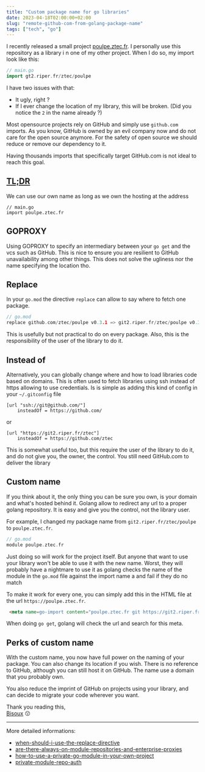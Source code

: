 ```yaml
---
title: "Custom package name for go libraries"
date: 2023-04-18T02:00:00+02:00
slug: "remote-github-com-from-golang-package-name"
tags: ["tech", "go"]
---
```


I recently released a small project [poulpe.ztec.fr](https://poulpe.ztec.fr). I personally use this repository as a library i
n one of my other project. When I do so, my import look like this:

```go
// main.go
import gt2.riper.fr/ztec/poulpe
```

I have two issues with that:
 - It ugly, right ?
 - If I ever change the location of my library, this will be broken. (Did you notice the `2` in the name already ?)

Most opensource projects rely on GitHub and simply use `github.com` imports. As you know, GitHub is owned by an evil company now
and do not care for the open source anymore. For the safety of open source we should reduce or remove our dependency to it. 

Having thousands imports that specifically target GitHub.com is not ideal to reach this goal.

## [TL;DR](#custom-name)
We can use our own name as long as we own the hosting at the address
```text
// main.go
import poulpe.ztec.fr
```

## GOPROXY 

Using GOPROXY to specify an intermediary between your `go get` and the vcs such as GitHub. This is nice to ensure you are resilient to GitHub unavailability among other things. 
This does not solve the ugliness nor the name specifying the location tho. 

## Replace

In your `go.mod` the directive `replace` can allow to say where to fetch one package. 

```go
// go.mod
replace github.com/ztec/poulpe v0.3.1 => git2.riper.fr/ztec/poulpe v0.3.1
```

This is usefully but not practical to do on every package. Also, this is the responsibility of the user of the library to do it.

## Instead of

Alternatively, you can globally change where and how to load libraries code based on domains. This is often used to fetch
libraries using ssh instead of https allowing to use credentials. Is is simple as adding this kind of config in your `~/.gitconfig` file

```text
[url "ssh://git@github.com/"]
	insteadOf = https://github.com/
```

or

```text
[url "https://git2.riper.fr/ztec"]
	insteadOf = https://github.com/ztec
```

This is somewhat useful too, but this require the user of the library to do it, and do not give you, the owner, the control. 
You still need GitHub.com to deliver the library

## Custom name

If you think about it, the only thing you can be sure you own, is your domain and what's hosted behind it. Golang allow 
to redirect any url to a proper golang repository. It is easy and give you the control, not the library user. 

For example, I changed my package name from `git2.riper.fr/ztec/poulpe` to `poulpe.ztec.fr`. 

```go
// go.mod
module poulpe.ztec.fr
```

Just doing so will work for the project itself. But anyone that want to use your library won't be able to use it with the new name.
Worst, they will probably have a nightmare to use it as golang checks the name of the module in the `go.mod` file against the import name a
and fail if they do no match

To make it work for every one, you can simply add this in the HTML file at the url `https://poulpe.ztec.fr`.

```html
 <meta name=go-import content="poulpe.ztec.fr git https://git2.riper.fr/ztec/poulpe.git">
```

When doing `go get`, golang will check the url and search for this meta.

## Perks of custom name

With the custom name, you now have full power on the naming of your package. You can also change its location if you wish.
There is no reference to GitHub, although you can still host it on GitHub.
The name use a domain that you probably own.

You also reduce the imprint of GitHub on projects using your library, and can decide to migrate your code wherever you
want.

Thank you reading this,\
[Bisoux](/page/bisoux) :kissing:

---
More detailed informations:
 - [when-should-i-use-the-replace-directive](https://github.com/golang/go/wiki/Modules#when-should-i-use-the-replace-directive)
 - [are-there-always-on-module-repositories-and-enterprise-proxies](https://github.com/golang/go/wiki/Modules#are-there-always-on-module-repositories-and-enterprise-proxies)
 - [how-to-use-a-private-go-module-in-your-own-project](https://www.digitalocean.com/community/tutorials/how-to-use-a-private-go-module-in-your-own-project)
 - [private-module-repo-auth](https://go.dev/ref/mod#private-module-repo-auth)
